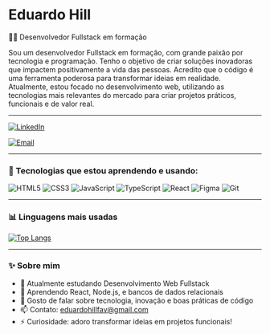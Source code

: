 # Eduardo Hill

👨‍💻 Desenvolvedor Fullstack em formação

Sou um desenvolvedor Fullstack em formação, com grande paixão por tecnologia e programação. Tenho o objetivo de criar soluções inovadoras que impactem positivamente a vida das pessoas. Acredito que o código é uma ferramenta poderosa para transformar ideias em realidade. Atualmente, estou focado no desenvolvimento web, utilizando as tecnologias mais relevantes do mercado para criar projetos práticos, funcionais e de valor real.

---

[![LinkedIn](https://img.shields.io/badge/-Eduardo%20Hill%20Favero-0A66C2?style=for-the-badge&logo=linkedin&logoColor=white)](https://www.linkedin.com/in/eduardo-hill-fávero)

[![Email](https://img.shields.io/badge/-eduardohill@gmail.com-c14438?style=for-the-badge&logo=Gmail&logoColor=white)](mailto:eduardohill@gmail.com)

---

### 🚀 Tecnologias que estou aprendendo e usando:


![HTML5](https://img.shields.io/badge/-HTML5-E34F26?style=flat&logo=html5&logoColor=white)
![CSS3](https://img.shields.io/badge/-CSS3-1572B6?style=flat&logo=css3&logoColor=white)
![JavaScript](https://img.shields.io/badge/-JavaScript-F7DF1E?style=flat&logo=javascript&logoColor=black)
![TypeScript](https://img.shields.io/badge/-TypeScript-3178C6?style=flat&logo=typescript&logoColor=white)
![React](https://img.shields.io/badge/-React-61DAFB?style=flat&logo=react&logoColor=black)
![Figma](https://img.shields.io/badge/-Figma-F24E1E?style=flat&logo=figma&logoColor=white)
![Git](https://img.shields.io/badge/-Git-F05032?style=flat&logo=git&logoColor=white)

---

### 📊 Linguagens mais usadas

[![Top Langs](https://github-readme-stats.vercel.app/api/top-langs/?username=EduardoHill&layout=compact&theme=tokyonight)](https://github.com/EduardoHill)

---

### ✨ Sobre mim

- 🔭 Atualmente estudando Desenvolvimento Web Fullstack  
- 🌱 Aprendendo React, Node.js, e bancos de dados relacionais  
- 💬 Gosto de falar sobre tecnologia, inovação e boas práticas de código  
- 📫 Contato: eduardohillfav@gmail.com  
- ⚡ Curiosidade: adoro transformar ideias em projetos funcionais!

